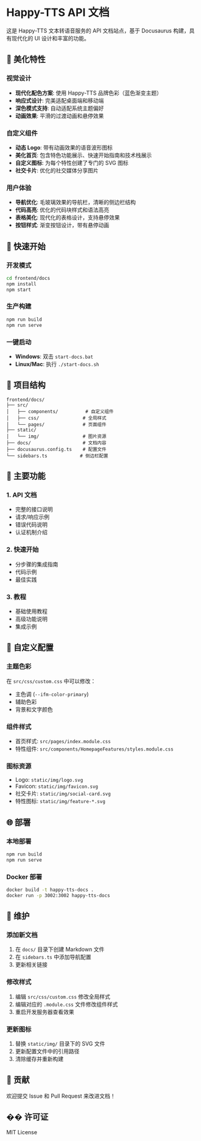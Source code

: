 # Happy-TTS API 文档

这是 Happy-TTS 文本转语音服务的 API 文档站点，基于 Docusaurus 构建，具有现代化的 UI 设计和丰富的功能。

## 🎨 美化特性

### 视觉设计

- **现代化配色方案**: 使用 Happy-TTS 品牌色彩（蓝色渐变主题）
- **响应式设计**: 完美适配桌面端和移动端
- **深色模式支持**: 自动适配系统主题偏好
- **动画效果**: 平滑的过渡动画和悬停效果

### 自定义组件

- **动态 Logo**: 带有动画效果的语音波形图标
- **美化首页**: 包含特色功能展示、快速开始指南和技术栈展示
- **自定义图标**: 为每个特性创建了专门的 SVG 图标
- **社交卡片**: 优化的社交媒体分享图片

### 用户体验

- **导航优化**: 毛玻璃效果的导航栏，清晰的侧边栏结构
- **代码高亮**: 优化的代码块样式和语法高亮
- **表格美化**: 现代化的表格设计，支持悬停效果
- **按钮样式**: 渐变按钮设计，带有悬停动画

## 🚀 快速开始

### 开发模式

```bash
cd frontend/docs
npm install
npm start
```

### 生产构建

```bash
npm run build
npm run serve
```

### 一键启动

- **Windows**: 双击 `start-docs.bat`
- **Linux/Mac**: 执行 `./start-docs.sh`

## 📁 项目结构

```
frontend/docs/
├── src/
│   ├── components/          # 自定义组件
│   ├── css/                # 全局样式
│   └── pages/              # 页面组件
├── static/
│   └── img/                # 图片资源
├── docs/                   # 文档内容
├── docusaurus.config.ts    # 配置文件
└── sidebars.ts            # 侧边栏配置
```

## 🎯 主要功能

### 1. API 文档

- 完整的接口说明
- 请求/响应示例
- 错误代码说明
- 认证机制介绍

### 2. 快速开始

- 分步骤的集成指南
- 代码示例
- 最佳实践

### 3. 教程

- 基础使用教程
- 高级功能说明
- 集成示例

## 🔧 自定义配置

### 主题色彩

在 `src/css/custom.css` 中可以修改：

- 主色调 (`--ifm-color-primary`)
- 辅助色彩
- 背景和文字颜色

### 组件样式

- 首页样式: `src/pages/index.module.css`
- 特性组件: `src/components/HomepageFeatures/styles.module.css`

### 图标资源

- Logo: `static/img/logo.svg`
- Favicon: `static/img/favicon.svg`
- 社交卡片: `static/img/social-card.svg`
- 特性图标: `static/img/feature-*.svg`

## 🌐 部署

### 本地部署

```bash
npm run build
npm run serve
```

### Docker 部署

```bash
docker build -t happy-tts-docs .
docker run -p 3002:3002 happy-tts-docs
```

## 📝 维护

### 添加新文档

1. 在 `docs/` 目录下创建 Markdown 文件
2. 在 `sidebars.ts` 中添加导航配置
3. 更新相关链接

### 修改样式

1. 编辑 `src/css/custom.css` 修改全局样式
2. 编辑对应的 `.module.css` 文件修改组件样式
3. 重启开发服务器查看效果

### 更新图标

1. 替换 `static/img/` 目录下的 SVG 文件
2. 更新配置文件中的引用路径
3. 清除缓存并重新构建

## 🤝 贡献

欢迎提交 Issue 和 Pull Request 来改进文档！

## �� 许可证

MIT License
